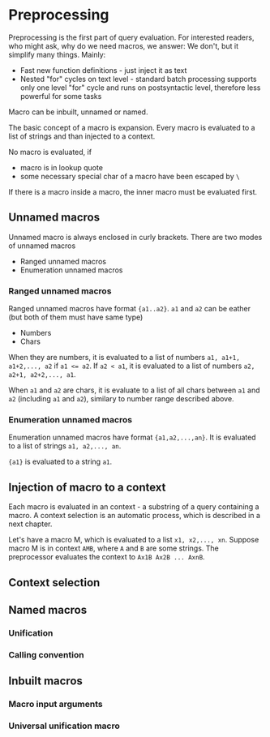 # Preprocessing
Preprocessing is the first part of query evaluation. For interested readers, who might ask, why do we need macros, we answer: We don't, but it simplify many things. Mainly:

* Fast new function definitions - just inject it as text
* Nested "for" cycles on text level - standard batch processing supports only one level "for" cycle and runs on postsyntactic level, therefore less powerful for some tasks

Macro can be inbuilt, unnamed or named.

The basic concept of a macro is expansion. Every macro is evaluated to a list of strings and than injected to a context. 

No macro is evaluated, if

* macro is in lookup quote
* some necessary special char of a macro have been escaped by `\`

If there is a macro inside a macro, the inner macro must be evaluated first.

## Unnamed macros
Unnamed macro is always enclosed in curly brackets. There are two modes of unnamed macros

* Ranged unnamed macros
* Enumeration unnamed macros

### Ranged unnamed macros 
Ranged unnamed macros have format `{a1..a2}`. `a1` and `a2` can be eather (but both of them must have same type)

* Numbers
* Chars

When they are numbers, it is evaluated to a list of numbers `a1, a1+1, a1+2,..., a2` if `a1 <= a2`.
If `a2 < a1`, it is evaluated to a list of numbers `a2, a2+1, a2+2,..., a1`.

When `a1` and `a2` are chars, it is evaluate to a list of all chars between `a1` and `a2` (including `a1` and `a2`), similary to number range described above.

### Enumeration unnamed macros
Enumeration unnamed macros have format `{a1,a2,...,an}`. It is evaluated to a list of strings `a1, a2,..., an`.

`{a1}` is evaluated to a string `a1`.

## Injection of macro to a context
Each macro is evaluated in an context - a substring of a query containing a macro. A context selection is an automatic process, which is described in a next chapter.

Let's have a macro M, which is evaluated to a list `x1, x2,..., xn`. Suppose macro M is in context `AMB`, where `A` and `B` are some strings.
The preprocessor evaluates the context to `Ax1B Ax2B ... AxnB`.

## Context selection

## Named macros

### Unification

### Calling convention

## Inbuilt macros

### Macro input arguments

### Universal unification macro
